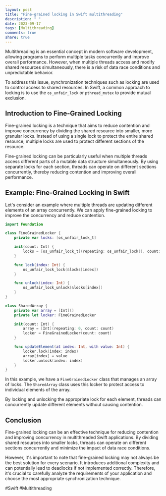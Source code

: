 ```yaml
---
layout: post
title: "Fine-grained locking in Swift multithreading"
description: " "
date: 2023-09-17
tags: [Multithreading]
comments: true
share: true
---
```


Multithreading is an essential concept in modern software development, allowing programs to perform multiple tasks concurrently and improve overall performance. However, when multiple threads access and modify shared resources simultaneously, there is a risk of data race conditions and unpredictable behavior.

To address this issue, synchronization techniques such as locking are used to control access to shared resources. In Swift, a common approach to locking is to use the `os_unfair_lock` or `pthread_mutex` to provide mutual exclusion.

## Introduction to Fine-Grained Locking

Fine-grained locking is a technique that aims to reduce contention and improve concurrency by dividing the shared resource into smaller, more granular locks. Instead of using a single lock to protect the entire shared resource, multiple locks are used to protect different sections of the resource.

Fine-grained locking can be particularly useful when multiple threads access different parts of a mutable data structure simultaneously. By using separate locks for each section, threads can operate on different sections concurrently, thereby reducing contention and improving overall performance.

## Example: Fine-Grained Locking in Swift

Let's consider an example where multiple threads are updating different elements of an array concurrently. We can apply fine-grained locking to improve the concurrency and reduce contention.

```swift
import Foundation

class FineGrainedLocker {
    private var locks: [os_unfair_lock_t]

    init(count: Int) {
        locks = [os_unfair_lock_t](repeating: os_unfair_lock(), count: count)
    }

    func lock(index: Int) {
        os_unfair_lock_lock(&locks[index])
    }

    func unlock(index: Int) {
        os_unfair_lock_unlock(&locks[index])
    }
}

class SharedArray {
    private var array = [Int]()
    private let locker: FineGrainedLocker

    init(count: Int) {
        array = [Int](repeating: 0, count: count)
        locker = FineGrainedLocker(count: count)
    }

    func updateElement(at index: Int, with value: Int) {
        locker.lock(index: index)
        array[index] = value
        locker.unlock(index: index)
    }
}
```

In this example, we have a `FineGrainedLocker` class that manages an array of locks. The `SharedArray` class uses this locker to protect access to individual elements of the array.

By locking and unlocking the appropriate lock for each element, threads can concurrently update different elements without causing contention.

## Conclusion

Fine-grained locking can be an effective technique for reducing contention and improving concurrency in multithreaded Swift applications. By dividing shared resources into smaller locks, threads can operate on different sections concurrently and minimize the impact of data race conditions.

However, it's important to note that fine-grained locking may not always be the best solution for every scenario. It introduces additional complexity and can potentially lead to deadlocks if not implemented correctly. Therefore, it's crucial to carefully analyze the requirements of your application and choose the most appropriate synchronization technique.

#Swift #Multithreading